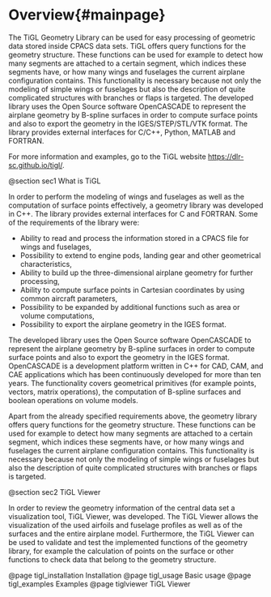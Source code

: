 Overview{#mainpage}
==================

The TiGL Geometry Library can be used for easy processing of geometric data stored inside CPACS data sets. 
TiGL offers query functions for the geometry structure. 
These functions can be used for example to detect how many segments are attached to a certain segment, 
which indices these segments have, or how many wings and fuselages the current airplane configuration contains. 
This functionality is necessary because not only the modeling of simple wings or fuselages but also the 
description of quite complicated structures with branches or flaps is targeted. 
The developed library uses the Open Source software OpenCASCADE to represent the airplane geometry by 
B-spline surfaces in order to compute surface points and also to export the geometry in the IGES/STEP/STL/VTK format. 
The library provides external interfaces for C/C++, Python, MATLAB and FORTRAN. 

For more information and examples, go to the TiGL website https://dlr-sc.github.io/tigl/.

@section sec1 What is TiGL

In order to perform the modeling of wings and fuselages as well as the computation of surface points effectively, a
geometry library was developed in C++. The library provides external interfaces
for C and FORTRAN. Some of the requirements of the library were:

 - Ability to read and process the information stored in a CPACS file for
 wings and fuselages,
 - Possibility to extend to engine pods, landing gear and other
 geometrical characteristics, 
 - Ability to build up the three-dimensional airplane geometry for further
 processing,
 - Ability to compute surface points in Cartesian coordinates by using
   common aircraft parameters,
 - Possibility to be expanded by additional functions such as area or volume
 computations,
 - Possibility to export the airplane geometry in the IGES format.

The developed library uses the Open Source software OpenCASCADE to represent the airplane geometry by B-spline surfaces
in order to compute surface points and also to export the geometry in the IGES format.
OpenCASCADE is a development platform written in C++ for CAD, CAM, and CAE
applications which has been continuously developed for more than ten years. 
The functionality covers geometrical primitives (for example points,
vectors, matrix operations), the computation of B-spline surfaces and boolean operations on volume models.

Apart from the already specified requirements above, the geometry library 
offers query functions for the geometry structure. These functions can be used
for example to detect how many segments are attached to a certain segment,
which indices these segments have, or how many wings and fuselages the current
airplane configuration contains. This functionality is necessary because not
only the modeling of simple wings or fuselages but also the description of quite complicated
structures with branches or flaps is targeted.


@section sec2 TiGL Viewer

In order to review the geometry information of the central data set a visualization
tool, TiGL Viewer, was developed. The TiGL Viewer allows the visualization of the used airfoils and
fuselage profiles as well as of the surfaces and the entire airplane model.
Furthermore, the TiGL Viewer can be used to validate and test the implemented
functions of the geometry library, for example the calculation of points on the
surface or other functions to check data that belong to the geometry structure.

@page tigl_installation Installation
@page tigl_usage Basic usage
@page tigl_examples Examples
@page tiglviewer TiGL Viewer
